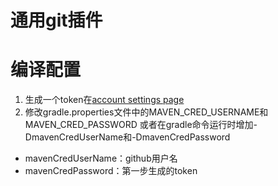 # 通用git插件

# 编译配置
1. 生成一个token在[account settings page](https://github.com/settings/tokens)
2. 修改gradle.properties文件中的MAVEN_CRED_USERNAME和MAVEN_CRED_PASSWORD
或者在gradle命令运行时增加-DmavenCredUserName和-DmavenCredPassword
- mavenCredUserName：github用户名
- mavenCredPassword：第一步生成的token
